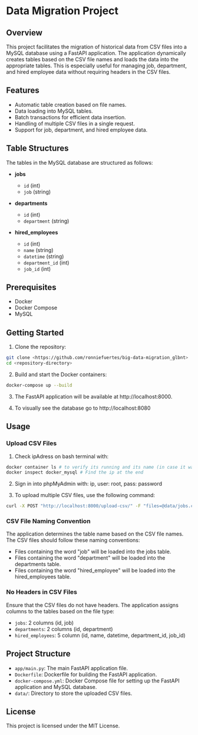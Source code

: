 # Data Migration Project

## Overview

This project facilitates the migration of historical data from CSV files into a MySQL database using a FastAPI application. The application dynamically creates tables based on the CSV file names and loads the data into the appropriate tables. This is especially useful for managing job, department, and hired employee data without requiring headers in the CSV files.

## Features

- Automatic table creation based on file names.
- Data loading into MySQL tables.
- Batch transactions for efficient data insertion.
- Handling of multiple CSV files in a single request.
- Support for job, department, and hired employee data.

## Table Structures

The tables in the MySQL database are structured as follows:

- **jobs**
  - `id` (int)
  - `job` (string)
  
- **departments**
  - `id` (int)
  - `department` (string)
  
- **hired_employees**
  - `id` (int)
  - `name` (string)
  - `datetime` (string)
  - `department_id` (int)
  - `job_id` (int)

## Prerequisites

- Docker
- Docker Compose
- MySQL

## Getting Started

1. Clone the repository:

```bash
git clone <https://github.com/ronniefuertes/big-data-migration_glbnt>
cd <repository-directory>
```

2. Build and start the Docker containers:

```bash
docker-compose up --build
```

3. The FastAPI application will be available at http://localhost:8000.

4. To visually see the database go to http://localhost:8080

## Usage
### Upload CSV Files

1. Check ipAdress on bash terminal with: 
```bash
docker container ls # to verify its running and its name (in case it was changed on docker-compose.yml)
docker inspect docker_mysql # Find the ip at the end
```
2. Sign in into phpMyAdmin with: ip, user: root, pass: password

3. To upload multiple CSV files, use the following command:

```bash
curl -X POST "http://localhost:8000/upload-csv/" -F "files=@data/jobs.csv" -F "files=@data/departments.csv" -F "files=@data/hired_employees.csv"
```
### CSV File Naming Convention
The application determines the table name based on the CSV file names. The CSV files should follow these naming conventions:

- Files containing the word "job" will be loaded into the jobs table.
- Files containing the word "department" will be loaded into the departments table.
- Files containing the word "hired_employee" will be loaded into the hired_employees table.

### No Headers in CSV Files
Ensure that the CSV files do not have headers. The application assigns columns to the tables based on the file type:

- `jobs`: 2 columns (id, job)
- `departments`: 2 columns (id, department)
- `hired_employees`: 5 column (id, name, datetime, department_id, job_id)

## Project Structure
- `app/main.py`: The main FastAPI application file.
- `Dockerfile`: Dockerfile for building the FastAPI application.
- `docker-compose.yml`: Docker Compose file for setting up the FastAPI application and MySQL database.
- `data/`: Directory to store the uploaded CSV files.

## License
This project is licensed under the MIT License.


